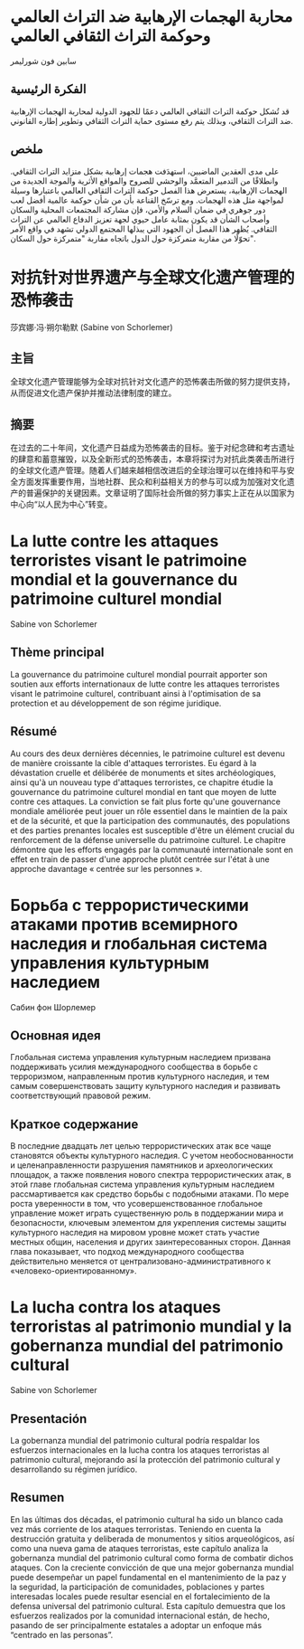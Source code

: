 # محاربة الهجمات الإرهابية ضد التراث العالمي وحوكمة التراث الثقافي العالمي

سابين فون شورليمر

## الفكرة الرئيسية

قد تُشكل حوكمة التراث الثقافي العالمي دعمًا للجهود الدولية لمحاربة الهجمات الإرهابية ضد التراث الثقافي، وبذلك يتم رفع مستوى حماية التراث الثقافي وتطوير إطاره القانوني.

## ملخص

على مدى العقدين الماضيين، استهدَفت هجمات إرهابية بشكل متزايد التراث الثقافي. وانطلاقًا من التدمير المتعمَّد والوحشي للصروح والمواقع الأثرية والموجة الجديدة من الهجمات الإرهابية، يستعرض هذا الفصل حوكمة التراث الثقافي العالمي باعتبارها وسيلة لمواجهة مثل هذه الهجمات. ومع ترسّخ القناعة بأن من شأن حوكمة عالمية أفضل لعب دور جوهري في ضمان السلام والأمن، فإن مشاركة المجتمعات المحلية والسكان وأصحاب الشأن قد يكون بمثابة عامل حيوي لجهة تعزيز الدفاع العالمي عن التراث الثقافي. يُظهر هذا الفصل أن الجهود التي يبذلها المجتمع الدولي تشهد في واقع الأمر تحوّلًا من مقاربة متمركزة حول الدول باتجاه مقاربة \"متمركزة حول السكان\".

# 对抗针对世界遗产与全球文化遗产管理的恐怖袭击

莎宾娜·冯·朔尔勒默 (Sabine von Schorlemer)

## 主旨

全球文化遗产管理能够为全球对抗针对文化遗产的恐怖袭击所做的努力提供支持，从而促进文化遗产保护并推动法律制度的建立。

## 摘要

在过去的二十年间，文化遗产日益成为恐怖袭击的目标。鉴于对纪念碑和考古遗址的肆意和蓄意摧毁，以及全新形式的恐怖袭击，本章将探讨为对抗此类袭击所进行的全球文化遗产管理。随着人们越来越相信改进后的全球治理可以在维持和平与安全方面发挥重要作用，当地社群、民众和利益相关方的参与可以成为加强对文化遗产的普遍保护的关键因素。文章证明了国际社会所做的努力事实上正在从以国家为中心向“以人民为中心”转变。

# La lutte contre les attaques terroristes visant le patrimoine mondial et la gouvernance du patrimoine culturel mondial

Sabine von Schorlemer

## Thème principal

La gouvernance du patrimoine culturel mondial pourrait apporter son soutien aux efforts internationaux de lutte contre les attaques terroristes visant le patrimoine culturel, contribuant ainsi à l'optimisation de sa protection et au développement de son régime juridique.

## Résumé

Au cours des deux dernières décennies, le patrimoine culturel est devenu de manière croissante la cible d'attaques terroristes. Eu égard à la dévastation cruelle et délibérée de monuments et sites archéologiques, ainsi qu'à un nouveau type d'attaques terroristes, ce chapitre étudie la gouvernance du patrimoine culturel mondial en tant que moyen de lutte contre ces attaques. La conviction se fait plus forte qu'une gouvernance mondiale améliorée peut jouer un rôle essentiel dans le maintien de la paix et de la sécurité, et que la participation des communautés, des populations et des parties prenantes locales est susceptible d'être un élément crucial du renforcement de la défense universelle du patrimoine culturel. Le chapitre démontre que les efforts engagés par la communauté internationale sont en effet en train de passer d'une approche plutôt centrée sur l'état à une approche davantage « centrée sur les personnes ».

# Борьба с террористическими атаками против всемирного наследия и глобальная система управления культурным наследием

Сабин фон Шорлемер

## Основная идея

Глобальная система управления культурным наследием призвана поддерживать усилия международного сообщества в борьбе с терроризмом, направленным против культурного наследия, и тем самым совершенствовать защиту культурного наследия и развивать соответствующий правовой режим.

## Краткое содержание

В последние двадцать лет целью террористических атак все чаще становятся объекты культурного наследия. С учетом необоснованности и целенаправленности разрушения памятников и археологических площадок, а также появления нового спектра террористических атак, в этой главе глобальная система управления культурным наследием рассмартивается как средство борьбы с подобными атаками. По мере роста уверенности в том, что усовершенствованное глобальное управление может играть существенную роль в поддержании мира и безопасности, ключевым элементом для укрепления системы защиты культурного наследия на мировом уровне может стать участие местных общин, населения и других заинтересованных сторон. Данная глава показывает, что подход международного сообщества действительно меняется от централизовано-административного к «человеко-ориентированному».

# La lucha contra los ataques terroristas al patrimonio mundial y la gobernanza mundial del patrimonio cultural

Sabine von Schorlemer

## Presentación

La gobernanza mundial del patrimonio cultural podría respaldar los esfuerzos internacionales en la lucha contra los ataques terroristas al patrimonio cultural, mejorando así la protección del patrimonio cultural y desarrollando su régimen jurídico.

## Resumen

En las últimas dos décadas, el patrimonio cultural ha sido un blanco cada vez más corriente de los ataques terroristas. Teniendo en cuenta la destrucción gratuita y deliberada de monumentos y sitios arqueológicos, así como una nueva gama de ataques terroristas, este capítulo analiza la gobernanza mundial del patrimonio cultural como forma de combatir dichos ataques. Con la creciente convicción de que una mejor gobernanza mundial puede desempeñar un papel fundamental en el mantenimiento de la paz y la seguridad, la participación de comunidades, poblaciones y partes interesadas locales puede resultar esencial en el fortalecimiento de la defensa universal del patrimonio cultural. Esta capítulo demuestra que los esfuerzos realizados por la comunidad internacional están, de hecho, pasando de ser principalmente estatales a adoptar un enfoque más “centrado en las personas”.
